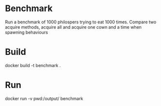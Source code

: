 # Benchmark
Run a benchmark of 1000 philospers trying to eat 1000 times.
Compare two acquire methods, acquire all and acquire one cown and a time when spawning behaviours

# Build
docker build -t benchmark .

# Run
docker run -v pwd:/output/ benchmark
